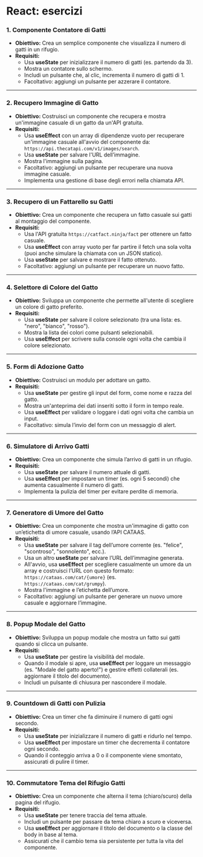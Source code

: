 # React: esercizi

### 1. Componente Contatore di Gatti
- **Obiettivo:** Crea un semplice componente che visualizza il numero di gatti in un rifugio.
- **Requisiti:**
  - Usa **useState** per inizializzare il numero di gatti (es. partendo da 3).
  - Mostra un contatore sullo schermo.
  - Includi un pulsante che, al clic, incrementa il numero di gatti di 1.
  - Facoltativo: aggiungi un pulsante per azzerare il contatore.

---

### 2. Recupero Immagine di Gatto
- **Obiettivo:** Costruisci un componente che recupera e mostra un'immagine casuale di un gatto da un'API gratuita.
- **Requisiti:**
  - Usa **useEffect** con un array di dipendenze vuoto per recuperare un'immagine casuale all'avvio del componente da: `https://api.thecatapi.com/v1/images/search`.
  - Usa **useState** per salvare l'URL dell’immagine.
  - Mostra l'immagine sulla pagina.
  - Facoltativo: aggiungi un pulsante per recuperare una nuova immagine casuale.
  - Implementa una gestione di base degli errori nella chiamata API.

---

### 3. Recupero di un Fattarello su Gatti
- **Obiettivo:** Crea un componente che recupera un fatto casuale sui gatti al montaggio del componente.
- **Requisiti:**
  - Usa l'API gratuita `https://catfact.ninja/fact` per ottenere un fatto casuale.
  - Usa **useEffect** con array vuoto per far partire il fetch una sola volta (puoi anche simulare la chiamata con un JSON statico).
  - Usa **useState** per salvare e mostrare il fatto ottenuto.
  - Facoltativo: aggiungi un pulsante per recuperare un nuovo fatto.

---

### 4. Selettore di Colore del Gatto
- **Obiettivo:** Sviluppa un componente che permette all'utente di scegliere un colore di gatto preferito.
- **Requisiti:**
  - Usa **useState** per salvare il colore selezionato (tra una lista: es. "nero", "bianco", "rosso").
  - Mostra la lista dei colori come pulsanti selezionabili.
  - Usa **useEffect** per scrivere sulla console ogni volta che cambia il colore selezionato.

---

### 5. Form di Adozione Gatto
- **Obiettivo:** Costruisci un modulo per adottare un gatto.
- **Requisiti:**
  - Usa **useState** per gestire gli input del form, come nome e razza del gatto.
  - Mostra un'anteprima dei dati inseriti sotto il form in tempo reale.
  - Usa **useEffect** per validare o loggare i dati ogni volta che cambia un input.
  - Facoltativo: simula l’invio del form con un messaggio di alert.

---

### 6. Simulatore di Arrivo Gatti
- **Obiettivo:** Crea un componente che simula l’arrivo di gatti in un rifugio.
- **Requisiti:**
  - Usa **useState** per salvare il numero attuale di gatti.
  - Usa **useEffect** per impostare un timer (es. ogni 5 secondi) che aumenta casualmente il numero di gatti.
  - Implementa la pulizia del timer per evitare perdite di memoria.

---

### 7. Generatore di Umore del Gatto
- **Obiettivo:** Crea un componente che mostra un'immagine di gatto con un’etichetta di umore casuale, usando l’API CATAAS.
- **Requisiti:**
  - Usa **useState** per salvare il tag dell’umore corrente (es. "felice", "scontroso", "sonnolento", ecc.).
  - Usa un altro **useState** per salvare l’URL dell’immagine generata.
  - All'avvio, usa **useEffect** per scegliere casualmente un umore da un array e costruisci l’URL con questo formato: `https://cataas.com/cat/{umore}` (es. `https://cataas.com/cat/grumpy`).
  - Mostra l'immagine e l’etichetta dell’umore.
  - Facoltativo: aggiungi un pulsante per generare un nuovo umore casuale e aggiornare l’immagine.

---

### 8. Popup Modale del Gatto
- **Obiettivo:** Sviluppa un popup modale che mostra un fatto sui gatti quando si clicca un pulsante.
- **Requisiti:**
  - Usa **useState** per gestire la visibilità del modale.
  - Quando il modale si apre, usa **useEffect** per loggare un messaggio (es. "Modale del gatto aperto!") e gestire effetti collaterali (es. aggiornare il titolo del documento).
  - Includi un pulsante di chiusura per nascondere il modale.

---

### 9. Countdown di Gatti con Pulizia
- **Obiettivo:** Crea un timer che fa diminuire il numero di gatti ogni secondo.
- **Requisiti:**
  - Usa **useState** per inizializzare il numero di gatti e ridurlo nel tempo.
  - Usa **useEffect** per impostare un timer che decrementa il contatore ogni secondo.
  - Quando il conteggio arriva a 0 o il componente viene smontato, assicurati di pulire il timer.

---

### 10. Commutatore Tema del Rifugio Gatti
- **Obiettivo:** Crea un componente che alterna il tema (chiaro/scuro) della pagina del rifugio.
- **Requisiti:**
  - Usa **useState** per tenere traccia del tema attuale.
  - Includi un pulsante per passare da tema chiaro a scuro e viceversa.
  - Usa **useEffect** per aggiornare il titolo del documento o la classe del body in base al tema.
  - Assicurati che il cambio tema sia persistente per tutta la vita del componente.
